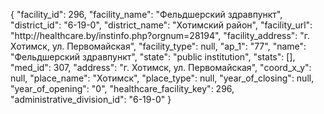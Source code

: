 {
    "facility_id": 296,
    "facility_name": "Фельдшерский здравпункт",
    "district_id": "6-19-0",
    "district_name": "Хотимский район",
    "facility_url": "http:\/\/healthcare.by\/instinfo.php?orgnum=28194",
    "facility_address": "г. Хотимск, ул. Первомайская",
    "facility_type": null,
    "ap_1": "77",
    "name": "Фельдшерский здравпункт",
    "state": "public institution",
    "stats": [],
    "med_id": 307,
    "address": "г. Хотимск, ул. Первомайская",
    "coord_x_y": null,
    "place_name": "Хотимск",
    "place_type": null,
    "year_of_closing": null,
    "year_of_opening": "0",
    "healthcare_facility_key": 296,
    "administrative_division_id": "6-19-0"
}